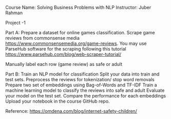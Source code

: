 Course Name: Solving Business Problems with NLP
Instructor: Juber Rahman

Project -1

Part A: Prepare a dataset for online games classification. 
Scrape game reviews from commonsense media https://www.commonsensemedia.org/game-reviews.
You  may use ParseHub software for the scraping following this tutorial https://www.parsehub.com/blog/web-scraper-tutorial/

Manually label each row (game review) as safe or adult 

Part B: Train an NLP model for classification
Split your data into train and test sets.
Preprocess the reviews for tokenization/ stop word removals
Prepare two set of embeddings using Bag-of-Words and TF-IDF
Train a machine learning model to classify the reviews into safe and adult
Evaluate your model on the test set.
Compare the performance for each embeddings
Upload your notebook in  the course GitHub repo.

Reference: https://omdena.com/blog/internet-safety-children/
